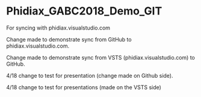 # Phidiax_GABC2018_Demo_GIT
For syncing with phidiax.visualstudio.com

Change made to demonstrate sync from GitHub to phidiax.visualstudio.com.

Change made to demonstrate sync from VSTS (phidiax.visualstudio.com) to GitHub.

4/18 change to test for presentation (change made on Github side).

4/18 change to test for presentations (made on the VSTS side)
